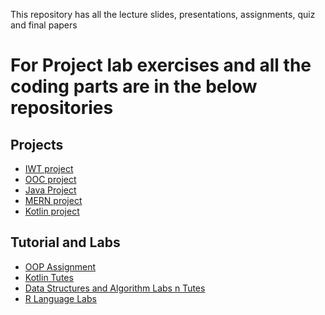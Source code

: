 
This repository has all the lecture slides, presentations, assignments, quiz and final papers 

<h1>For Project lab exercises and all the coding parts are in the below repositories</h1>
<h2>Projects</h2>
<ul>
<li><a href "https://github.com/ChillBroh/WILD-LIFE-TRIP-SAFARI_MANAGEMENT-SYSTEM.git" > IWT project </a></li>
<li><a href "https://github.com/ChillBroh/OOC-PROJECT-main.git" > OOC project </a></li>
<li><a href "https://github.com/ChillBroh/Computer-Spare-Parts-Management-System" > Java Project  </a> </li>
<li><a href "https://github.com/ChillBroh/Travely.git" > MERN project  </a></li>
<li><a href "https://github.com/ChillBroh/MAD_Project_Neighbourly.git" > Kotlin project  </a></li>
</ul>

<h2>Tutorial and Labs</h2>
<ul>
<li><a href "https://github.com/ChillBroh/oop-Assignment-Y2S1.git" > OOP Assignment </a></li>
<li><a href "https://github.com/ChillBroh/Kotlin-From-AtoZ.git" > Kotlin Tutes </a></li>
<li><a href "https://github.com/ChillBroh/Data-Structures-and-Algorithms.git" > Data Structures and Algorithm Labs n Tutes </a></li>
<li><a href "https://github.com/ChillBroh/R-Language.git" > R Language Labs </a></li>
</ul>
